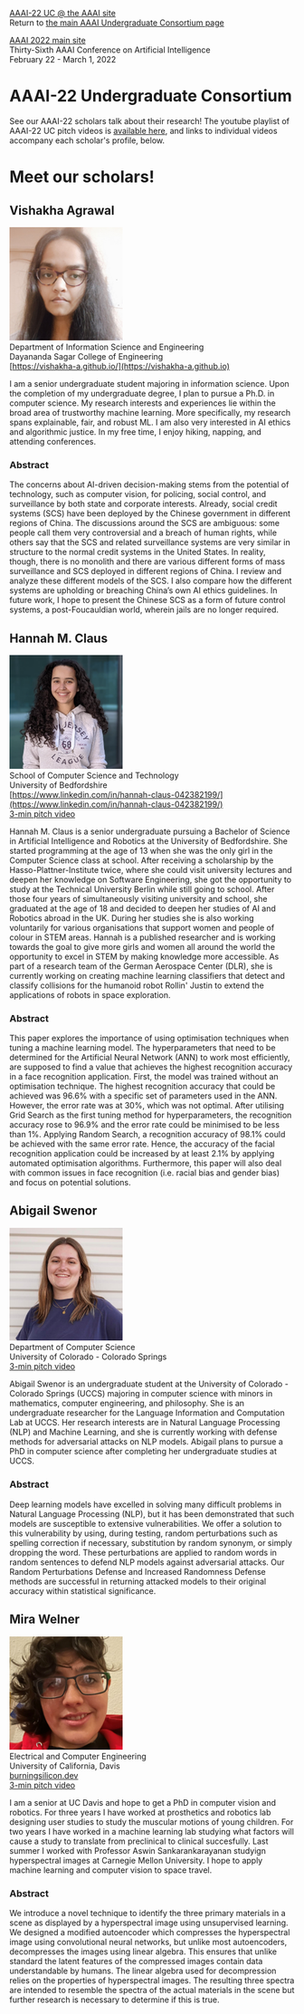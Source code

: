 [AAAI-22 UC @ the AAAI site ](https://aaai.org/Conferences/AAAI-22/undergraduate-consortium/)  
Return to [the main AAAI Undergraduate Consortium page](https://aaai-uc.github.io/)

[AAAI 2022 main site](http://aaai.org/Conferences/AAAI-22/)  
Thirty-Sixth AAAI Conference on Artificial Intelligence  
February 22 - March 1, 2022


# AAAI-22 Undergraduate Consortium 

See our AAAI-22 scholars talk about their research! The youtube playlist of AAAI-22 UC pitch videos is [available here](https://www.youtube.com/watch?v=dXsupAQAKgs&list=PLIsth1r16Z2MHJ9jItF2MLGzQgAjH8QN8), and links to individual videos accompany each scholar's profile, below. 

# Meet our scholars!

## Vishakha Agrawal
<img width="200" alt="Photo" src="./2022/photos/Vishakha.jpg"> <br>
Department of Information Science and Engineering  <br>
Dayananda Sagar College of Engineering  <br>
[https://vishakha-a.github.io/](https://vishakha-a.github.io) <br>
<!--[3-min pitch video](https://www.youtube.com/watch?v=0E2jPSKyNQk&list=PLIsth1r16Z2MHJ9jItF2MLGzQgAjH8QN8&index=7)  <br>-->

I am a senior undergraduate student majoring in information science. Upon the completion of my undergraduate degree, I plan to pursue a Ph.D. in computer science. My research interests and experiences lie within the broad area of trustworthy machine learning. More specifically, my research spans explainable, fair, and robust ML. I am also very interested in AI ethics and algorithmic justice. In my free time, I enjoy hiking, napping, and attending conferences.

### Abstract 
The concerns about AI-driven decision-making stems from the potential of technology, such as computer vision, for policing, social control, and surveillance by both state and corporate interests. Already, social credit systems (SCS) have been deployed by the Chinese government in different regions of China. The discussions around the SCS are ambiguous: some people call them very controversial and a breach of human rights, while others say that the SCS and related surveillance systems are very similar in structure to the normal credit systems in the United States. In reality, though, there is no monolith and there are various different forms of mass surveillance and SCS deployed in different regions of China. I review and analyze these different models of the SCS. I also compare how the different systems are upholding or breaching China’s own AI ethics guidelines. In future work, I hope to present the Chinese SCS as a form of future control systems, a post-Foucauldian world, wherein jails are no longer required. 

## Hannah M. Claus
<img width="200" alt="Photo" src="./2022/photos/Hannah.png"> <br>
School of Computer Science and Technology  <br>
University of Bedfordshire  <br>
[https://www.linkedin.com/in/hannah-claus-042382199/](https://www.linkedin.com/in/hannah-claus-042382199/)  <br>
[3-min pitch video](https://www.youtube.com/watch?v=eyRyz5ltcco&list=PLIsth1r16Z2MHJ9jItF2MLGzQgAjH8QN8&index=4)  <br>

Hannah M. Claus is a senior undergraduate pursuing a Bachelor of Science in Artificial Intelligence and Robotics at the University of Bedfordshire. She started programming at the age of 13 when she was the only girl in the Computer Science class at school. After receiving a scholarship by the Hasso-Plattner-Institute twice, where she could visit university lectures and deepen her knowledge on Software Engineering, she got the opportunity to study at the Technical University Berlin while still going to school. After those four years of simultaneously visiting university and school, she graduated at the age of 18 and decided to deepen her studies of AI and Robotics abroad in the UK. During her studies she is also working voluntarily for various organisations that support women and people of colour in STEM areas. Hannah is a published researcher and is working towards the goal to give more girls and women all around the world the opportunity to excel in STEM by making knowledge more accessible. As part of a research team of the German Aerospace Center (DLR), she is currently working on creating machine learning classifiers that detect and classify collisions for the humanoid robot Rollin' Justin to extend the applications of robots in space exploration.

### Abstract 
This paper explores the importance of using optimisation techniques when tuning a machine learning model. The hyperparameters that need to be determined for the Artificial Neural Network (ANN) to work most efficiently, are supposed to find a value that achieves the highest recognition accuracy in a face recognition application. First, the model was trained without an optimisation technique. The highest recognition accuracy that could be achieved was 96.6% with a specific set of parameters used in the ANN. However, the error rate was at 30%, which was not optimal. After utilising Grid Search as the first tuning method for hyperparameters, the recognition accuracy rose to 96.9% and the error rate could be minimised to be less than 1%. Applying Random Search, a recognition accuracy of 98.1% could be achieved with the same error rate. Hence, the accuracy of the facial recognition application could be increased by at least 2.1% by applying automated optimisation algorithms. Furthermore, this paper will also deal with common issues in face recognition (i.e. racial bias and gender bias) and focus on potential solutions. 

## Abigail Swenor
<img width="200" alt="Photo" src="./2022/photos/Abigail.jpg"> <br>
Department of Computer Science  <br>
University of Colorado - Colorado Springs  <br>
[3-min pitch video](https://www.youtube.com/watch?v=O1Ud9TTHFtw&list=PLIsth1r16Z2MHJ9jItF2MLGzQgAjH8QN8&index=11)  <br>

Abigail Swenor is an undergraduate student at the University of Colorado - Colorado Springs (UCCS) majoring in computer science with minors in mathematics, computer engineering, and philosophy. She is an undergraduate researcher for the Language Information and Computation Lab at UCCS. Her research interests are in Natural Language Processing (NLP) and Machine Learning, and she is currently working with defense methods for adversarial attacks on NLP models. Abigail plans to pursue a PhD in computer science after completing her undergraduate studies at UCCS. 

### Abstract 
Deep learning models have excelled in solving many difficult problems in Natural Language Processing (NLP), but it has been demonstrated that such models are susceptible to extensive vulnerabilities. We offer a solution to this vulnerability by using, during testing, random perturbations such as spelling correction if necessary, substitution by random synonym, or simply dropping the word. These perturbations are applied to random words in random sentences to defend NLP models against adversarial attacks. Our Random Perturbations Defense and Increased Randomness Defense methods are successful in returning attacked models to their original accuracy within statistical significance. 

## Mira Welner
<img width="200" alt="Photo" src="./2022/photos/Mira.jpg"> <br>
Electrical and Computer Engineering  <br>
University of California, Davis  <br>
[burningsilicon.dev](burningsilicon.dev)  <br>
[3-min pitch video](https://www.youtube.com/watch?v=3JrT1o2ICKs&list=PLIsth1r16Z2MHJ9jItF2MLGzQgAjH8QN8&index=3)  <br>

I am a senior at UC Davis and hope to get a PhD in computer vision and robotics. For three years I have worked at prosthetics and robotics lab designing user studies to study the muscular motions of young children. For two years I have worked in a machine learning lab studying what factors will cause a study to translate from preclinical to clinical succesfully. Last summer I worked with Professor Aswin Sankarankarayanan studyign hyperspectral images at Carnegie Mellon University. I hope to apply machine learning and computer vision to space travel.

### Abstract 
We introduce a novel technique to identify the three primary materials in a scene as displayed by a hyperspectral image using unsupervised learning. We designed a modified autoencoder which compresses the hyperspectral image using convolutional neural networks, but unlike most autoencoders, decompresses the images using linear algebra. This ensures that unlike standard the latent features of the compressed images contain data understandable by humans. The linear algebra used for decompression relies on the properties of hyperspectral images. The resulting three spectra are intended to resemble the spectra of the actual materials in the scene but further research is necessary to determine if this is true. 

